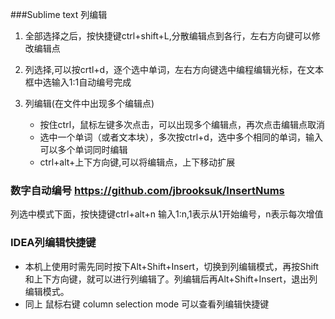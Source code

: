 ###Sublime text 列编辑

1. 全部选择之后，按快捷键ctrl+shift+L,分散编辑点到各行，左右方向键可以修改编辑点

2. 列选择,可以按crtl+d，逐个选中单词，左右方向键选中编程编辑光标，在文本框中选输入1:1自动编号完成

3. 列编辑(在文件中出现多个编辑点)

    + 按住ctrl，鼠标左键多次点击，可以出现多个编辑点，再次点击编辑点取消
    + 选中一个单词（或者文本块），多次按ctrl+d，选中多个相同的单词，输入可以多个单词同时编辑
    + ctrl+alt+上下方向键,可以将编辑点，上下移动扩展  

### 数字自动编号 https://github.com/jbrooksuk/InsertNums
列选中模式下面，按快捷键ctrl+alt+n 输入1:n,1表示从1开始编号，n表示每次增值

### IDEA列编辑快捷键
 + 本机上使用时需先同时按下Alt+Shift+Insert，切换到列编辑模式，再按Shift和上下方向键，就可以进行列编辑了。列编辑后再Alt+Shift+Insert，退出列编辑模式。
 + 同上 鼠标右键 column selection mode 可以查看列编辑快捷键